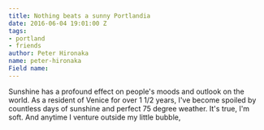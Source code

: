 ```yaml
---
title: Nothing beats a sunny Portlandia
date: 2016-06-04 19:01:00 Z
tags:
- portland
- friends
author: Peter Hironaka
name: peter-hironaka
Field name: 
---
```


 Sunshine has a profound effect on people's moods and outlook on the world. As a resident of Venice for over 1 1/2 years, I've become spoiled by countless days of sunshine and perfect 75 degree weather. It's true, I'm soft. And anytime I venture outside my little bubble,